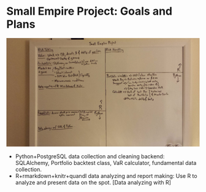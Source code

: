 # Small Empire Project: Goals and Plans
![The Plan](https://github.com/petaboy/smallempire/blob/master/media-20160907.jpg)
+ Python+PostgreSQL data collection and cleaning backend: SQLAlchemy, Portfolio backtest class, VaR calculator, fundamental data collection.  
+ R+rmarkdown+knitr+quandl data analyzing and report making: Use R to analyze and present data on the spot. [Data analyzing with R]
